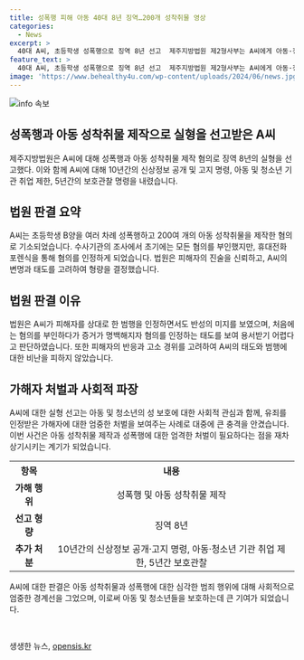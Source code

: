 ```yaml
---
title: 성폭행 피해 아동 40대 8년 징역…200개 성착취물 영상
categories:
  - News
excerpt: >
  40대 A씨, 초등학생 성폭행으로 징역 8년 선고  제주지방법원 제2형사부는 A씨에게 아동·청소년의 성보호에 관한 법률 위반(위계 등 추행) 혐의로 징역 8년을 선고했다. A씨는 동급생을 여러 차례 성폭행하고 200여 개의 성 착취물을 만들었다. 추가로 10년간의 신상정보 공개·고지 명령과 취업제한, 5년간 보호관찰도 명령받았으며, 범행을 인정한 후에도 용서받지 못하고 반성하지 않아 양형 이유를 밝히며 처벌했다. A씨는 아동을 악용한 행동으로 비난을 받고 있다. (150자)
feature_text: >
  40대 A씨, 초등학생 성폭행으로 징역 8년 선고  제주지방법원 제2형사부는 A씨에게 아동·청소년의 성보호에 관한 법률 위반(위계 등 추행) 혐의로 징역 8년을 선고했다. A씨는 동급생을 여러 차례 성폭행하고 200여 개의 성 착취물을 만들었다. 추가로 10년간의 신상정보 공개·고지 명령과 취업제한, 5년간 보호관찰도 명령받았으며, 범행을 인정한 후에도 용서받지 못하고 반성하지 않아 양형 이유를 밝히며 처벌했다. A씨는 아동을 악용한 행동으로 비난을 받고 있다. (150자)
image: 'https://www.behealthy4u.com/wp-content/uploads/2024/06/news.jpg'
---
```


<p><img src="https://www.behealthy4u.com/wp-content/uploads/2024/06/news.jpg" alt="info 속보" /></p>

<h2>성폭행과 아동 성착취물 제작으로 실형을 선고받은 A씨</h2>

<p data-ke-size="size16">제주지방법원은 A씨에 대해 성폭행과 아동 성착취물 제작 혐의로 징역 8년의 실형을 선고했다. 이와 함께 A씨에 대해 10년간의 신상정보 공개 및 고지 명령, 아동 및 청소년 기관 취업 제한, 5년간의 보호관찰 명령을 내렸습니다.</p>

<h2 data-ke-size="size26">법원 판결 요약</h2>

<p data-ke-size="size16">A씨는 초등학생 B양을 여러 차례 성폭행하고 200여 개의 아동 성착취물을 제작한 혐의로 기소되었습니다. 수사기관의 조사에서 초기에는 모든 혐의를 부인했지만, 휴대전화 포렌식을 통해 혐의를 인정하게 되었습니다. 법원은 피해자의 진술을 신뢰하고, A씨의 변명과 태도를 고려하여 형량을 결정했습니다.</p>

<h2 data-ke-size="size26">법원 판결 이유</h2>

<p data-ke-size="size16">법원은 A씨가 피해자를 상대로 한 범행을 인정하면서도 반성의 미지를 보였으며, 처음에는 혐의를 부인하다가 증거가 명백해지자 혐의를 인정하는 태도를 보여 용서받기 어렵다고 판단하였습니다. 또한 피해자의 반응과 고소 경위를 고려하여 A씨의 태도와 범행에 대한 비난을 피하지 않았습니다.</p>

<h2 data-ke-size="size26">가해자 처벌과 사회적 파장</h2>

<p data-ke-size="size16">A씨에 대한 실형 선고는 아동 및 청소년의 성 보호에 대한 사회적 관심과 함께, 유죄를 인정받은 가해자에 대한 엄중한 처벌을 보여주는 사례로 대중에 큰 충격을 안겼습니다. 이번 사건은 아동 성착취물 제작과 성폭행에 대한 엄격한 처벌이 필요하다는 점을 재차 상기시키는 계기가 되었습니다.</p>

<table>
    <tr>
        <th>항목</th>
        <th>내용</th>
    </tr>
    <tr>
        <td style="text-align: center; height: 17px;"><b>가해 행위</b></td>
        <td style="text-align: center; height: 17px;">성폭행 및 아동 성착취물 제작</td>
    </tr>
    <tr>
        <td style="text-align: center; height: 17px;"><b>선고 형량</b></td>
        <td style="text-align: center; height: 17px;">징역 8년</td>
    </tr>
    <tr>
        <td style="text-align: center; height: 17px;"><b>추가 처분</b></td>
        <td style="text-align: center; height: 17px;">10년간의 신상정보 공개·고지 명령, 아동·청소년 기관 취업 제한, 5년간 보호관찰</td>
    </tr>
</table>

<p data-ke-size="size16">A씨에 대한 판결은 아동 성착취물과 성폭행에 대한 심각한 범죄 행위에 대해 사회적으로 엄중한 경계선을 그었으며, 이로써 아동 및 청소년들을 보호하는데 큰 기여가 되었습니다.</p>

<p data-ke-size="size16">&nbsp;</p>
생생한 뉴스, <a href="https://opensis.kr" rel="dofollow">opensis.kr</a>


